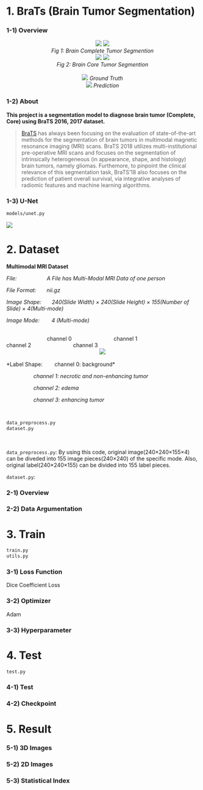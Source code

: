 # 1. BraTs   (Brain Tumor Segmentation)

### 1-1) Overview
<div align="center">
  <img src="https://i.imgur.com/emAFrL1.gif">  <img src="https://i.imgur.com/dGrmh2x.gif">
  <br>
  <em align="center">Fig 1: Brain Complete Tumor Segmention</em>
  <br>
  <img src="https://i.imgur.com/n0WAMwh.gif">  <img src="https://i.imgur.com/PFTwmVb.gif">
  <br>
  <em align="center">Fig 2: Brain Core Tumor Segmention</em>
  <br>
  <br>
  <img src="https://placehold.it/15/1589F0/000000?text=+">
  <em align="center">Ground Truth</em>
  <br>
  <img src="https://placehold.it/15/f03c15/000000?text=+">
  <em align="center">Prediction</em>
  <br>
</div>


### 1-2) About
**This project is a segmentation model to diagnose brain tumor (Complete, Core) using BraTS 2016, 2017 dataset.**
>[BraTS](http://www.med.upenn.edu/sbia/brats2018.html) has always been focusing on the evaluation of state-of-the-art methods for the segmentation of brain tumors in multimodal magnetic resonance imaging (MRI) scans. BraTS 2018 utilizes multi-institutional pre-operative MRI scans and focuses on the segmentation of intrinsically heterogeneous (in appearance, shape, and histology) brain tumors, namely gliomas. Furthemore, to pinpoint the clinical relevance of this segmentation task, BraTS’18 also focuses on the prediction of patient overall survival, via integrative analyses of radiomic features and machine learning algorithms.


### 1-3) U-Net

```bash
models/unet.py
```

![](https://lmb.informatik.uni-freiburg.de/people/ronneber/u-net/u-net-architecture.png)


# 2. Dataset

**Multimodal MRI Dataset**

*File:&nbsp;&nbsp;&nbsp;&nbsp;&nbsp;&nbsp;&nbsp;&nbsp;&nbsp;&nbsp;&nbsp;&nbsp;&nbsp;&nbsp;&nbsp;&nbsp;&nbsp;&nbsp;&nbsp;
A File has Multi-Modal MRI Data of one person*

*File Format:&nbsp;&nbsp;&nbsp;&nbsp;&nbsp;&nbsp;
nii.gz*

*Image Shape:&nbsp;&nbsp;&nbsp;&nbsp;&nbsp;&nbsp;
240(Slide Width) × 240(Slide Height) × 155(Number of Slide) × 4(Multi-mode)*

*Image Mode:&nbsp;&nbsp;&nbsp;&nbsp;&nbsp;&nbsp;&nbsp;
4 (Multi-mode)*

<br>
&nbsp;&nbsp;&nbsp;&nbsp;&nbsp;&nbsp;&nbsp;&nbsp;&nbsp;&nbsp;&nbsp;&nbsp;&nbsp;&nbsp;&nbsp;&nbsp;&nbsp;&nbsp;
&nbsp;&nbsp;&nbsp;&nbsp;&nbsp;&nbsp;&nbsp;
channel 0&nbsp;&nbsp;&nbsp;&nbsp;&nbsp;&nbsp;&nbsp;&nbsp;&nbsp;&nbsp;&nbsp;&nbsp;&nbsp;&nbsp;&nbsp;&nbsp;&nbsp;&nbsp;&nbsp;&nbsp;
&nbsp;&nbsp;&nbsp;&nbsp;&nbsp;&nbsp;
channel 1&nbsp;&nbsp;&nbsp;&nbsp;&nbsp;&nbsp;&nbsp;&nbsp;&nbsp;&nbsp;&nbsp;&nbsp;&nbsp;&nbsp;&nbsp;&nbsp;&nbsp;&nbsp;&nbsp;&nbsp;
&nbsp;&nbsp;&nbsp;&nbsp;&nbsp;&nbsp;
channel 2&nbsp;&nbsp;&nbsp;&nbsp;&nbsp;&nbsp;&nbsp;&nbsp;&nbsp;&nbsp;&nbsp;&nbsp;&nbsp;&nbsp;&nbsp;&nbsp;&nbsp;&nbsp;&nbsp;&nbsp;
&nbsp;&nbsp;&nbsp;&nbsp;&nbsp;&nbsp;
channel 3&nbsp;&nbsp;&nbsp;&nbsp;&nbsp;&nbsp;&nbsp;&nbsp;&nbsp;&nbsp;&nbsp;&nbsp;&nbsp;&nbsp;&nbsp;&nbsp;&nbsp;&nbsp;&nbsp;&nbsp;
&nbsp;&nbsp;&nbsp;&nbsp;&nbsp;&nbsp;

<div align="center">
  <img src="https://i.imgur.com/xXkKu2L.png">
</div>

<br>
*Label Shape:&nbsp;&nbsp;&nbsp;&nbsp;&nbsp;&nbsp;&nbsp;
channel 0: background*

*&nbsp;&nbsp;&nbsp;&nbsp;&nbsp;&nbsp;&nbsp;&nbsp;&nbsp;&nbsp;&nbsp;&nbsp;&nbsp;&nbsp;&nbsp;&nbsp;&nbsp;
channel 1: necrotic and non-enhancing tumor*

*&nbsp;&nbsp;&nbsp;&nbsp;&nbsp;&nbsp;&nbsp;&nbsp;&nbsp;&nbsp;&nbsp;&nbsp;&nbsp;&nbsp;&nbsp;&nbsp;&nbsp;
channel 2: edema*

*&nbsp;&nbsp;&nbsp;&nbsp;&nbsp;&nbsp;&nbsp;&nbsp;&nbsp;&nbsp;&nbsp;&nbsp;&nbsp;&nbsp;&nbsp;&nbsp;&nbsp;
channel 3: enhancing tumor*

<br>

```bash
data_preprocess.py
dataset.py
```

<br>

`data_preprocess.py`: By using this code, original image(240×240×155×4) can be diveded into 155 image pieces(240×240) of the specific mode. Also, original label(240×240×155) can be divided into 155 label pieces.

`dataset.py`:


### 2-1) Overview

### 2-2) Data Argumentation

# 3. Train
```bash
train.py
utils.py
```

### 3-1) Loss Function
Dice Coefficient Loss

### 3-2) Optimizer
Adam 

### 3-3) Hyperparameter

# 4. Test
```bash
test.py
```
### 4-1) Test

### 4-2) Checkpoint


# 5. Result
### 5-1) 3D Images
### 5-2) 2D Images
### 5-3) Statistical Index
